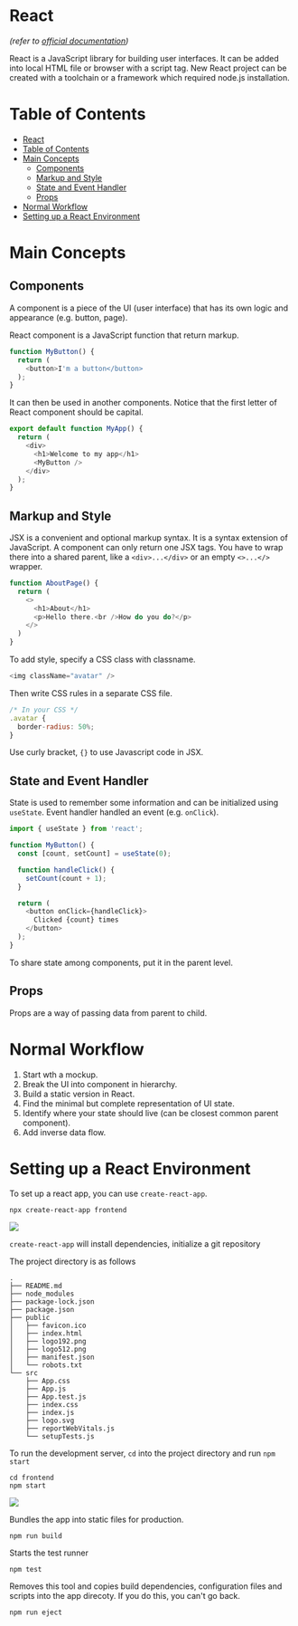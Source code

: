 # React
*(refer to [official documentation](https://react.dev/))*

React is a JavaScript library for building user interfaces. It can be added into local HTML file or browser with a script tag. New React project can be created with a toolchain or a framework which required node.js installation.


# Table of Contents
- [React](#react)
- [Table of Contents](#table-of-contents)
- [Main Concepts](#main-concepts)
  - [Components](#components)
  - [Markup and Style](#markup-and-style)
  - [State and Event Handler](#state-and-event-handler)
  - [Props](#props)
- [Normal Workflow](#normal-workflow)
- [Setting up a React Environment](#setting-up-a-react-environment)


# Main Concepts
## Components
A component is a piece of the UI (user interface) that has its own logic and appearance (e.g. button, page).

React component is a JavaScript function that return markup.
``` javascript
function MyButton() {
  return (
    <button>I'm a button</button>
  );
}
```
It can then be used in another components. Notice that the first letter of React component should be capital.
``` javascript
export default function MyApp() {
  return (
    <div>
      <h1>Welcome to my app</h1>
      <MyButton />
    </div>
  );
}
```

## Markup and Style
JSX is a convenient and optional markup syntax. It is a syntax extension of JavaScript. A component can only return one JSX tags. You have to wrap there into a shared parent, like a `<div>...</div>` or an empty `<>...</>` wrapper.
``` javascript
function AboutPage() {
  return (
    <>
      <h1>About</h1>
      <p>Hello there.<br />How do you do?</p>
    </>
  )
}

```

To add style, specify a CSS class with classname.
``` javascript
<img className="avatar" />
```

Then write CSS rules in a separate CSS file.
``` javascript
/* In your CSS */
.avatar {
  border-radius: 50%;
}
```

Use curly bracket, `{}` to use Javascript code in JSX.

## State and Event Handler
State is used to remember some information and can be initialized using `useState`. Event handler handled an event (e.g. `onClick`).

``` javascript
import { useState } from 'react';

function MyButton() {
  const [count, setCount] = useState(0);

  function handleClick() {
    setCount(count + 1);
  }

  return (
    <button onClick={handleClick}>
      Clicked {count} times
    </button>
  );
}
```

To share state among components, put it in the parent level.

## Props
Props are a way of passing data from parent to child.

# Normal Workflow
1. Start wth a mockup.
2. Break the UI into component in hierarchy.
3. Build a static version in React.
4. Find the minimal but complete representation of UI state.
5. Identify where your state should live (can be closest common parent component).
6. Add inverse data flow.


# Setting up a React Environment
To set up a react app, you can use `create-react-app`.
``` shell
npx create-react-app frontend
```
![](https://i.imgur.com/v4tWiYo.png)

`create-react-app` will install dependencies, initialize a git repository

The project directory is as follows
``` shell
.
├── README.md
├── node_modules
├── package-lock.json
├── package.json
├── public
│   ├── favicon.ico
│   ├── index.html
│   ├── logo192.png
│   ├── logo512.png
│   ├── manifest.json
│   └── robots.txt
└── src
    ├── App.css
    ├── App.js
    ├── App.test.js
    ├── index.css
    ├── index.js
    ├── logo.svg
    ├── reportWebVitals.js
    └── setupTests.js
```

To run the development server, `cd` into the project directory and run `npm start`
``` shell
cd frontend
npm start
```
![](https://i.imgur.com/DHtCWJD.png)


Bundles the app into static files for production.
``` shell
npm run build
```

Starts the test runner
``` shell
npm test
```

Removes this tool and copies build dependencies, configuration files and scripts into the app direcoty. If you do this, you can't go back.
``` shell
npm run eject
```
